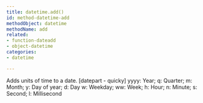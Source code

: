 ```yaml
---
title: datetime.add()
id: method-datetime-add
methodObject: datetime
methodName: add
related:
- function-dateadd
- object-datetime
categories:
- datetime

---
```


Adds units of time to a date.
        [datepart - quicky]
        yyyy: Year; q: Quarter; m: Month; y: Day of year; d: Day
        w: Weekday; ww: Week; h: Hour; n: Minute; s: Second;
        l: Millisecond